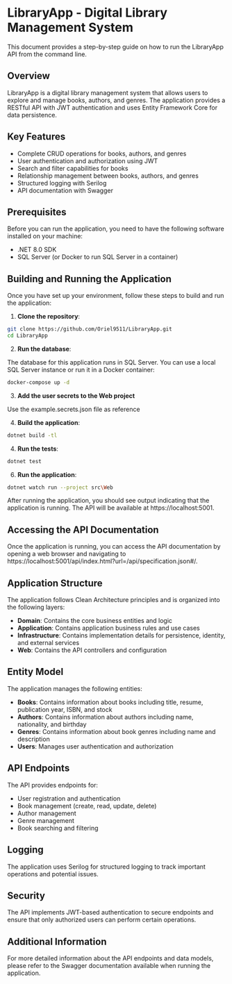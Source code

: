 ﻿# LibraryApp - Digital Library Management System

This document provides a step-by-step guide on how to run the LibraryApp API from the command line.

## Overview

LibraryApp is a digital library management system that allows users to explore and manage books, authors, and genres. The application provides a RESTful API with JWT authentication and uses Entity Framework Core for data persistence.

## Key Features

- Complete CRUD operations for books, authors, and genres
- User authentication and authorization using JWT
- Search and filter capabilities for books
- Relationship management between books, authors, and genres
- Structured logging with Serilog
- API documentation with Swagger

## Prerequisites

Before you can run the application, you need to have the following software installed on your machine:

- .NET 8.0 SDK
- SQL Server (or Docker to run SQL Server in a container)

## Building and Running the Application

Once you have set up your environment, follow these steps to build and run the application:

1. **Clone the repository**:

```bash
git clone https://github.com/Oriel9511/LibraryApp.git
cd LibraryApp
```

2. **Run the database**:

The database for this application runs in SQL Server. You can use a local SQL Server instance or run it in a Docker container:

```bash
docker-compose up -d
```

3. **Add the user secrets to the Web project**

Use the example.secrets.json file as reference

4. **Build the application**:

```bash
dotnet build -tl
```

4. **Run the tests**:

```bash
dotnet test
```

6. **Run the application**:

```bash
dotnet watch run --project src\Web
```

After running the application, you should see output indicating that the application is running. The API will be available at https://localhost:5001.

## Accessing the API Documentation

Once the application is running, you can access the API documentation by opening a web browser and navigating to https://localhost:5001/api/index.html?url=/api/specification.json#/.

## Application Structure

The application follows Clean Architecture principles and is organized into the following layers:

- **Domain**: Contains the core business entities and logic
- **Application**: Contains application business rules and use cases
- **Infrastructure**: Contains implementation details for persistence, identity, and external services
- **Web**: Contains the API controllers and configuration

## Entity Model

The application manages the following entities:

- **Books**: Contains information about books including title, resume, publication year, ISBN, and stock
- **Authors**: Contains information about authors including name, nationality, and birthday
- **Genres**: Contains information about book genres including name and description
- **Users**: Manages user authentication and authorization

## API Endpoints

The API provides endpoints for:

- User registration and authentication
- Book management (create, read, update, delete)
- Author management
- Genre management
- Book searching and filtering

## Logging

The application uses Serilog for structured logging to track important operations and potential issues.

## Security

The API implements JWT-based authentication to secure endpoints and ensure that only authorized users can perform certain operations.

## Additional Information

For more detailed information about the API endpoints and data models, please refer to the Swagger documentation available when running the application.
